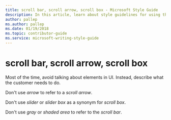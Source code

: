 ```yaml
---
title: scroll bar, scroll arrow, scroll box - Microsoft Style Guide
description: In this article, learn about style guidelines for using the term 'scroll bar' in Microsoft documents.
author: pallep
ms.author: pallep
ms.date: 01/19/2018
ms.topic: contributor-guide
ms.service: microsoft-writing-style-guide
---
```


# scroll bar, scroll arrow, scroll box

Most of the time, avoid talking about elements in UI. Instead, describe what the customer needs to do. 

Don't use *arrow* to refer to a *scroll arrow*.

Don't use *slider* or *slider box* as a synonym for *scroll box*. 

Don't use *gray* or *shaded area* to refer to the *scroll bar*.
